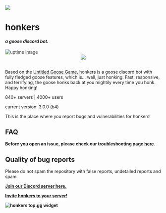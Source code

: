 <img src="https://cdn.discordapp.com/attachments/747300416567378031/747300550693093386/gooseink.png" alt=" "></img>

<h1>honkers</h1> 
<h4><em>a goose discord bot.</em> </h4><img src="https://botlist.space/bot/693035835452424193/badge?property=uptime.3" alt="uptime image"></img><br>
<div align="center"><img src="https://discord.c99.nl/widget/theme-2/693035835452424193.png"></div><br>
<p>
    Based on the <a href="https://goose.game" alt="untitled goose game link">Untitled Goose Game</a>, honkers is a goose discord bot with fully fledged goose features, which is... well, just honking. Fast, responsive, and terrifying, the goose honks back at you mightily every time you honk. Happy honking!

840+ servers | 4000+ users

current version: 3.0.0 (b4)
</p>
</div>
<div>
  <p>This is the place where you report bugs and vulnerabilities for honkers! </p>  
  <h2>FAQ</h2>
  <p>
  <b>Before you open an issue, please check our troubleshooting page <a href="https://bit.ly/honkfaq" alt="faq page for honkers">here</a>.</b>
  </p>
  
  <h2>Quality of bug reports</h2>
  <p>
  Please do not spam the repository with false reports, undetailed reports and spam.
  </p>
  <p>
  <b> <a href="https://discord.gg/GxfQh7H">Join our Discord server here.</a></b>
  </p>
  <p>
  <b> <a href="https://inkthought.codes/honkers">Invite honkers to your server!</a>
  </p>
     <p>
  <img src="https://top.gg/api/widget/693035835452424193.svg" alt="honkers top.gg widget"></img>
  </p>
</div>
